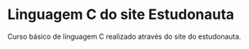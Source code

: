 # Linguagem C do site Estudonauta
 
Curso básico de linguagem C realizado através do site do estudonauta.
